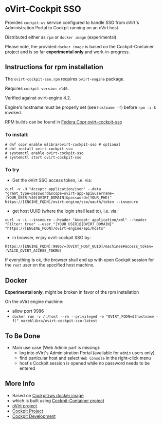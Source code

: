 
# oVirt-Cockpit SSO

Provides `cockpit-ws` service configured to handle SSO from oVirt's Administration Portal to Cockpit running on an oVirt host.

Distributed either as ``rpm`` or ``docker image`` (experimental).

Please note, the provided ``docker image`` is based on the Cockpit-Container project and is so far **experimental only** and work-in-progress.

## Instructions for rpm installation
The `ovirt-cockpit-sso.rpm` requires `ovirt-engine` package.

Requires `cockpit version >140`.

Verified against ovirt-engine 4.2.

Engine's hostname must be properly set (see `hostname -f`) before `rpm -i` is invoked.

RPM builds can be found in [Fedora Copr ovirt-cockpit-sso](https://copr.fedorainfracloud.org/coprs/mlibra/ovirt-cockpit-sso/)

### To install:
```
# dnf copr enable mlibra/ovirt-cockpit-sso # optional 
# dnf install ovirt-cockpit-sso
# systemctl enable ovirt-cockpit-sso
# systemctl start ovirt-cockpit-sso
```

### To try

- Get the oVirt SSO access token, i.e. via:

```
curl -v -H "Accept: application/json" --data "grant_type=password&scope=ovirt-app-api&username=[YOUR_USER]%40[OVIRT_DOMAIN]&password=[YOUR_PWD]" https://[ENGINE_FQDN]/ovirt-engine/sso/oauth/token --insecure
```

- get host UUID (where the login shall lead to), i.e. via:

```
curl -v -i --insecure --header "Accept: application/xml" --header "Filter: true" --user "[YOUR_USER]@[OVIRT_DOMAIN]" "https://[ENGINE_FQDN]/ovirt-engine/api/hosts"
```

- in browser, enjoy ovirt-cockpit SSO by:
```
https://[ENGINE_FQDN]:9986/=[OVIRT_HOST_UUID]/machines#access_token=[VALID_OVIRT_ACCESS_TOKEN]
```

If everything is ok, the browser shall end up with open Cockpit session for the `root` user on the specified host machine. 

## Docker
**Experimental only**, might be broken in favor of the rpm installation 

On the oVirt engine machine:

- allow port 9986
- ``docker run -v /:/host --rm --privileged -e "OVIRT_FQDN=$(hostname -f)" mareklibra/ovirt-cockpit-sso:latest``

## To Be Done
- Main use case (Web Admin part is missing): 
  - log into oVirt's Administration Portal (available for `admin` users only)
  - find particular host and select `Web Console` in the right-click menu
  - host's Cockpit session is opened while no password needs to be entered


## More Info

 * Based on [Cockpit/ws docker image](https://hub.docker.com/r/cockpit/ws/)
 * which is built using [Cockpit-Container project](https://github.com/cockpit-project/cockpit-container)
 * [oVirt project](www.ovirt.org)
 * [Cockpit Project](https://cockpit-project.org)
 * [Cockpit Development](https://github.com/cockpit-project/cockpit)
